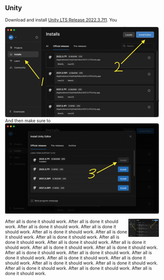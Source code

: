 

## Unity
Download and install [Unity LTS Release 2022.3.7f1](https://unity.com/releases/editor/qa/lts-releases). You 

![Try this](./install_1.png)
And then make sure to
![Try that](./install_2.png)

<img src="./install_1.png" align="right" width="100" />

After all is done it should work. After all is done it should work. After all is done it should work. After all is done it should work. After all is done it should work. After all is done it should work. After all is done it should work. After all is done it should work. After all is done it should work. After all is done it should work. After all is done it should work. After all is done it should work. After all is done it should work. After all is done it should work. After all is done it should work. After all is done it should work. After all is done it should work. After all is done it should work. After all is done it should work. After all is done it should work. After all is done it should work. After all is done it should work. 